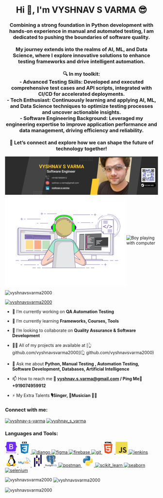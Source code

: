 <h1 align="center">Hi 👋, I'm VYSHNAV S VARMA 😎</h1>

<h3 align="center">
  Combining a strong foundation in Python development with hands-on experience in manual and automated testing, I am dedicated to pushing the boundaries of software quality.<br><br>
  My journey extends into the realms of AI, ML, and Data Science, where I explore innovative solutions to enhance testing frameworks and drive intelligent automation.<br><br>
  🔍 <strong>In my toolkit:</strong><br>
  - <strong>Advanced Testing Skills:</strong> Developed and executed comprehensive test cases and API scripts, integrated with CI/CD for accelerated deployments.<br>
  - <strong>Tech Enthusiast:</strong> Continuously learning and applying AI, ML, and Data Science techniques to optimize testing processes and uncover actionable insights.<br>
  - <strong>Software Engineering Background:</strong> Leveraged my engineering expertise to improve application performance and data management, driving efficiency and reliability.<br><br>
  🚀 <strong>Let’s connect and explore how we can shape the future of technology together!</strong>
</h3>

<img align="center" alt="Banner" src="Vyshnav-s-varma-banner-PNG.png">

<div style="display: flex; justify-content: space-between; align-items: center;">
  <img src="https://raw.githubusercontent.com/devSouvik/devSouvik/master/gif3.gif" alt="Coding" width="400" style="flex: 1; max-width: 400px; margin-right: auto;">
  <img src="https://media.giphy.com/media/3o7qE1YN7aBOFPRw8E/giphy.gif" alt="Boy playing with computer" width="400" style="flex: 1; max-width: 400px; margin-left: auto;">
</div>
<p align="left"> <img src="https://komarev.com/ghpvc/?username=vyshnavsvarma2000&label=Profile%20views&color=0e75b6&style=flat" alt="vyshnavsvarma2000" /> </p>

<p align="left"> <a href="https://github.com/ryo-ma/github-profile-trophy"><img src="https://github-profile-trophy.vercel.app/?username=vyshnavsvarma2000" alt="vyshnavsvarma2000" /></a> </p>

- 🔭 I’m currently working on **QA Automation Testing**

- 🌱 I’m currently learning **Frameworks, Courses, Tools**

- 👯 I’m looking to collaborate on **Quality Assurance & Software Development**

- 👨‍💻 All of my projects are available at [👆 github.com/vyshnavsvarma2000](👆 github.com/vyshnavsvarma2000)

- 💬 Ask me about **Python, Manual Testing , Automation Testing, Software Development, Databases, Artificial Intelligence**

- 📫 How to reach me **📩 vyshnav.s.varma@gmail.com / Ping Me📲 +919074959912**

- ⚡ My Extra Talents **🎙️Singer, 🎹Musician 🎵🎼**

<h3 align="left">Connect with me:</h3>
<p align="left">
<a href="https://linkedin.com/in/vyshnav-s-varma" target="blank"><img align="center" src="https://raw.githubusercontent.com/rahuldkjain/github-profile-readme-generator/master/src/images/icons/Social/linked-in-alt.svg" alt="vyshnav-s-varma" height="30" width="40" /></a>
<a href="https://instagram.com/vyshnav_s_varma" target="blank"><img align="center" src="https://raw.githubusercontent.com/rahuldkjain/github-profile-readme-generator/master/src/images/icons/Social/instagram.svg" alt="vyshnav_s_varma" height="30" width="40" /></a>
</p>

<h3 align="left">Languages and Tools:</h3>
<p align="left"> <a href="https://getbootstrap.com" target="_blank" rel="noreferrer"> <img src="https://raw.githubusercontent.com/devicons/devicon/master/icons/bootstrap/bootstrap-plain-wordmark.svg" alt="bootstrap" width="40" height="40"/> </a> <a href="https://www.w3schools.com/css/" target="_blank" rel="noreferrer"> <img src="https://raw.githubusercontent.com/devicons/devicon/master/icons/css3/css3-original-wordmark.svg" alt="css3" width="40" height="40"/> </a> <a href="https://www.djangoproject.com/" target="_blank" rel="noreferrer"> <img src="https://cdn.worldvectorlogo.com/logos/django.svg" alt="django" width="40" height="40"/> </a> <a href="https://www.figma.com/" target="_blank" rel="noreferrer"> <img src="https://www.vectorlogo.zone/logos/figma/figma-icon.svg" alt="figma" width="40" height="40"/> </a> <a href="https://firebase.google.com/" target="_blank" rel="noreferrer"> <img src="https://www.vectorlogo.zone/logos/firebase/firebase-icon.svg" alt="firebase" width="40" height="40"/> </a> <a href="https://git-scm.com/" target="_blank" rel="noreferrer"> <img src="https://www.vectorlogo.zone/logos/git-scm/git-scm-icon.svg" alt="git" width="40" height="40"/> </a> <a href="https://www.w3.org/html/" target="_blank" rel="noreferrer"> <img src="https://raw.githubusercontent.com/devicons/devicon/master/icons/html5/html5-original-wordmark.svg" alt="html5" width="40" height="40"/> </a> <a href="https://developer.mozilla.org/en-US/docs/Web/JavaScript" target="_blank" rel="noreferrer"> <img src="https://raw.githubusercontent.com/devicons/devicon/master/icons/javascript/javascript-original.svg" alt="javascript" width="40" height="40"/> </a> <a href="https://www.jenkins.io" target="_blank" rel="noreferrer"> <img src="https://www.vectorlogo.zone/logos/jenkins/jenkins-icon.svg" alt="jenkins" width="40" height="40"/> </a> <a href="https://www.linux.org/" target="_blank" rel="noreferrer"> <img src="https://raw.githubusercontent.com/devicons/devicon/master/icons/linux/linux-original.svg" alt="linux" width="40" height="40"/> </a> <a href="https://www.mysql.com/" target="_blank" rel="noreferrer"> <img src="https://raw.githubusercontent.com/devicons/devicon/master/icons/mysql/mysql-original-wordmark.svg" alt="mysql" width="40" height="40"/> </a> <a href="https://pandas.pydata.org/" target="_blank" rel="noreferrer"> <img src="https://raw.githubusercontent.com/devicons/devicon/2ae2a900d2f041da66e950e4d48052658d850630/icons/pandas/pandas-original.svg" alt="pandas" width="40" height="40"/> </a> <a href="https://www.postgresql.org" target="_blank" rel="noreferrer"> <img src="https://raw.githubusercontent.com/devicons/devicon/master/icons/postgresql/postgresql-original-wordmark.svg" alt="postgresql" width="40" height="40"/> </a> <a href="https://postman.com" target="_blank" rel="noreferrer"> <img src="https://www.vectorlogo.zone/logos/getpostman/getpostman-icon.svg" alt="postman" width="40" height="40"/> </a> <a href="https://www.python.org" target="_blank" rel="noreferrer"> <img src="https://raw.githubusercontent.com/devicons/devicon/master/icons/python/python-original.svg" alt="python" width="40" height="40"/> </a> <a href="https://scikit-learn.org/" target="_blank" rel="noreferrer"> <img src="https://upload.wikimedia.org/wikipedia/commons/0/05/Scikit_learn_logo_small.svg" alt="scikit_learn" width="40" height="40"/> </a> <a href="https://seaborn.pydata.org/" target="_blank" rel="noreferrer"> <img src="https://seaborn.pydata.org/_images/logo-mark-lightbg.svg" alt="seaborn" width="40" height="40"/> </a> <a href="https://www.selenium.dev" target="_blank" rel="noreferrer"> <img src="https://raw.githubusercontent.com/detain/svg-logos/780f25886640cef088af994181646db2f6b1a3f8/svg/selenium-logo.svg" alt="selenium" width="40" height="40"/> </a> </p>

<p><img align="left" src="https://github-readme-stats.vercel.app/api/top-langs?username=vyshnavsvarma2000&show_icons=true&locale=en&layout=compact" alt="vyshnavsvarma2000" /></p>

<p>&nbsp;<img align="center" src="https://github-readme-stats.vercel.app/api?username=vyshnavsvarma2000&show_icons=true&locale=en" alt="vyshnavsvarma2000" /></p>

<p><img align="center" src="https://github-readme-streak-stats.herokuapp.com/?user=vyshnavsvarma2000&" alt="vyshnavsvarma2000" /></p>


